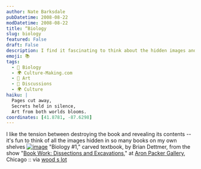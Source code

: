 ```yaml
---
author: Nate Barksdale
pubDatetime: 2008-08-22
modDatetime: 2008-08-22
title: “Biology
slug: biology
featured: False
draft: False
description: I find it fascinating to think about the hidden images and stories within the books on my shelves, much like Brian Dettmer's artwork.
emoji: 📚
tags:
  - 🦠 Biology
  - 🌍 Culture-Making.com
  - 🎨 Art
  - 📖 Discussions
  - 🌍 Culture
haiku: |
  Pages cut away,  
  Secrets held in silence,  
  Art from both worlds blooms.
coordinates: [41.8781, -87.6298]
---
```


I like the tension between destroying the book and revealing its contents -- it's fun to think of all the images hidden in so many books on my own shelves
[![image](http://culture-making.com/media/dettmer8.jpg)](http://www.aronpacker.com/dettmer/dettmer8.html)
"Biology #1," carved textbook, by Brian Dettmer, from the show "[Book Work: Dissections and Excavations](http://packergallery.com/dettmer/dettmer.html)," at [Aron Packer Gallery](http://web.archive.org/web/20071022014043/http://www.aronpacker.com/dettmer/dettmer8.html), Chicago :: via [wood s lot](http://web.ncf.ca/ek867/wood_s_lot.html)
